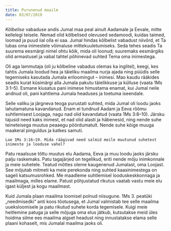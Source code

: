 ```yaml
---
title: Purunenud maailm
date: 03/07/2019
---
```


_Kõlbelise_ vabaduse andis Jumal maa peal ainult Aadamale ja Eevale, mitte kellelegi teisele. Nemad olid kõlbelised olevused sedamoodi, kuidas taimed, loomad ja puud iial olla ei saa. Jumal hindas kõlbelist vabadust niivõrd, et Ta lubas oma inimestele võimaluse mittekuuletumiseks. Seda tehes seadis Ta suurema eesmärgi nimel ohtu kõik, mida oli loonud; suuremaks eesmärgiks olid armastusel ja vabal tahtel põhinevad suhted Tema oma inimestega.

Oli aga lammutaja (oli ju kõlbeline vabadus olemas ka inglitel), keegi, kes tahtis Jumala loodud hea ja täieliku maailma nurja ajada ning püüdis selle tegemiseks kasutada Jumala eriloomingut – inimesi. Mao kaudu rääkides seadis kurat küsimärgi alla Jumala pakutu täielikkuse ja külluse (vaata 1Ms 3:1–5). Esmane kiusatus pani inimese himustama enamat, kui Jumal neile andnud oli, pani kahtlema Jumala headuses ja toetuma iseendale.

Selle valiku ja järgneva teoga purustati suhted, mida Jumal oli loodu jaoks lahutamatuna kavandanud. Enam ei tundnud Aadam ja Eeva rõõmu suhtlemisest Loojaga, nagu nad olid kavandatud (vaata 1Ms 3:8–10). Järsku tajusid need kaks inimest, et nad olid alasti ja häbenesid, ning nende suhe teine­teisega muutus peaaegu pöördumatult. Nende suhe kõige muuga maakeral pinguldus ja katkes samuti.

`Loe 1Ms 3:16–19. Mida räägivad need salmid meile muutunud suhetest inimeste ja looduse vahel?`

Patu reaalsuse tõttu muutus elu Aadama, Eeva ja muu loodu jaoks järsku palju raskemaks. Patu tagajärjed on tegelikud, eriti nende mõju inimkonnale ja meie suhetele. Teatud mõttes oleme kaugenenud Jumalast, oma Loojast. See mõjutab mitmeti ka meie perekonda ning suhted kaasinimestega on sageli katsumusrohked. Me maadleme suhtlemisel looduskeskkonnaga ja maailmaga, milles elame. Patust põhjustatud rikutus vaatab vastu meie elu igast küljest ja kogu maailmast.

Kuid Jumala plaan maailma loomisel polnud niisugune. 1Ms 3. peatüki „needmisedki“ anti koos tõotusega, et Jumal valmistab tee selle maailma uueksloomisele ja patu rikutud suhete korda tegemisele. Kuigi meie heitlemine patuga ja selle mõjuga oma elus jätkub, kutsutakse meid üles hoidma silme ees maailma algset headust ning innustatakse elama selle plaani kohaselt, mis Jumalal maailma jaoks oli.
